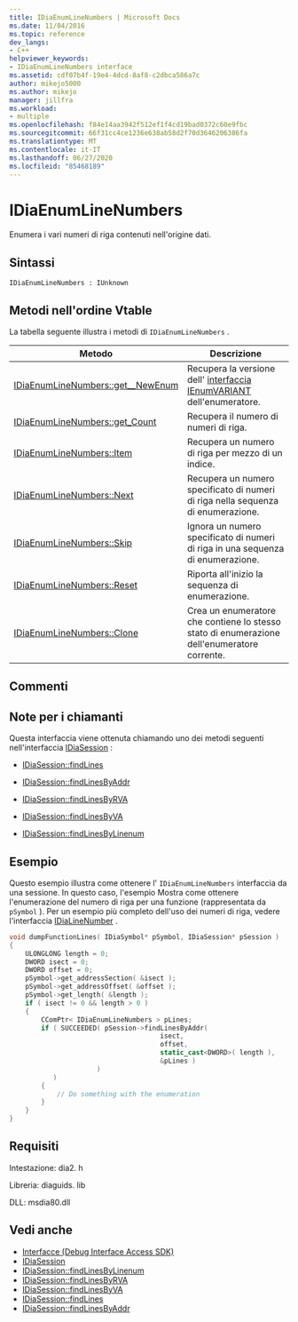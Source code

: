 ```yaml
---
title: IDiaEnumLineNumbers | Microsoft Docs
ms.date: 11/04/2016
ms.topic: reference
dev_langs:
- C++
helpviewer_keywords:
- IDiaEnumLineNumbers interface
ms.assetid: cdf07b4f-19e4-4dcd-8af8-c2dbca586a7c
author: mikejo5000
ms.author: mikejo
manager: jillfra
ms.workload:
- multiple
ms.openlocfilehash: f84e14aa3942f512ef1f4cd19bad0372c60e9fbc
ms.sourcegitcommit: 66f31cc4ce1236e638ab58d2f70d3646206386fa
ms.translationtype: MT
ms.contentlocale: it-IT
ms.lasthandoff: 06/27/2020
ms.locfileid: "85468189"
---
```

# <a name="idiaenumlinenumbers"></a>IDiaEnumLineNumbers
Enumera i vari numeri di riga contenuti nell'origine dati.

## <a name="syntax"></a>Sintassi

```
IDiaEnumLineNumbers : IUnknown
```

## <a name="methods-in-vtable-order"></a>Metodi nell'ordine Vtable
La tabella seguente illustra i metodi di `IDiaEnumLineNumbers` .

|Metodo|Descrizione|
|------------|-----------------|
|[IDiaEnumLineNumbers::get__NewEnum](../../debugger/debug-interface-access/idiaenumlinenumbers-get-newenum.md)|Recupera la versione dell' [interfaccia IEnumVARIANT](/previous-versions/windows/desktop/api/oaidl/nn-oaidl-ienumvariant) dell'enumeratore.|
|[IDiaEnumLineNumbers::get_Count](../../debugger/debug-interface-access/idiaenumlinenumbers-get-count.md)|Recupera il numero di numeri di riga.|
|[IDiaEnumLineNumbers::Item](../../debugger/debug-interface-access/idiaenumlinenumbers-item.md)|Recupera un numero di riga per mezzo di un indice.|
|[IDiaEnumLineNumbers::Next](../../debugger/debug-interface-access/idiaenumlinenumbers-next.md)|Recupera un numero specificato di numeri di riga nella sequenza di enumerazione.|
|[IDiaEnumLineNumbers::Skip](../../debugger/debug-interface-access/idiaenumlinenumbers-skip.md)|Ignora un numero specificato di numeri di riga in una sequenza di enumerazione.|
|[IDiaEnumLineNumbers::Reset](../../debugger/debug-interface-access/idiaenumlinenumbers-reset.md)|Riporta all'inizio la sequenza di enumerazione.|
|[IDiaEnumLineNumbers::Clone](../../debugger/debug-interface-access/idiaenumlinenumbers-clone.md)|Crea un enumeratore che contiene lo stesso stato di enumerazione dell'enumeratore corrente.|

## <a name="remarks"></a>Commenti

## <a name="notes-for-callers"></a>Note per i chiamanti
Questa interfaccia viene ottenuta chiamando uno dei metodi seguenti nell'interfaccia [IDiaSession](../../debugger/debug-interface-access/idiasession.md) :

- [IDiaSession::findLines](../../debugger/debug-interface-access/idiasession-findlines.md)

- [IDiaSession::findLinesByAddr](../../debugger/debug-interface-access/idiasession-findlinesbyaddr.md)

- [IDiaSession::findLinesByRVA](../../debugger/debug-interface-access/idiasession-findlinesbyrva.md)

- [IDiaSession::findLinesByVA](../../debugger/debug-interface-access/idiasession-findlinesbyva.md)

- [IDiaSession::findLinesByLinenum](../../debugger/debug-interface-access/idiasession-findlinesbylinenum.md)

## <a name="example"></a>Esempio
Questo esempio illustra come ottenere l' `IDiaEnumLineNumbers` interfaccia da una sessione. In questo caso, l'esempio Mostra come ottenere l'enumerazione del numero di riga per una funzione (rappresentata da `pSymbol` ). Per un esempio più completo dell'uso dei numeri di riga, vedere l'interfaccia [IDiaLineNumber](../../debugger/debug-interface-access/idialinenumber.md) .

```C++
void dumpFunctionLines( IDiaSymbol* pSymbol, IDiaSession* pSession )
{
    ULONGLONG length = 0;
    DWORD isect = 0;
    DWORD offset = 0;
    pSymbol->get_addressSection( &isect );
    pSymbol->get_addressOffset( &offset );
    pSymbol->get_length( &length );
    if ( isect != 0 && length > 0 )
    {
        CComPtr< IDiaEnumLineNumbers > pLines;
        if ( SUCCEEDED( pSession->findLinesByAddr(
                                      isect,
                                      offset,
                                      static_cast<DWORD>( length ),
                                      &pLines )
                      )
           )
        {
            // Do something with the enumeration
        }
    }
}
```

## <a name="requirements"></a>Requisiti
Intestazione: dia2. h

Libreria: diaguids. lib

DLL: msdia80.dll

## <a name="see-also"></a>Vedi anche
- [Interfacce (Debug Interface Access SDK)](../../debugger/debug-interface-access/interfaces-debug-interface-access-sdk.md)
- [IDiaSession](../../debugger/debug-interface-access/idiasession.md)
- [IDiaSession::findLinesByLinenum](../../debugger/debug-interface-access/idiasession-findlinesbylinenum.md)
- [IDiaSession::findLinesByRVA](../../debugger/debug-interface-access/idiasession-findlinesbyrva.md)
- [IDiaSession::findLinesByVA](../../debugger/debug-interface-access/idiasession-findlinesbyva.md)
- [IDiaSession::findLines](../../debugger/debug-interface-access/idiasession-findlines.md)
- [IDiaSession::findLinesByAddr](../../debugger/debug-interface-access/idiasession-findlinesbyaddr.md)
